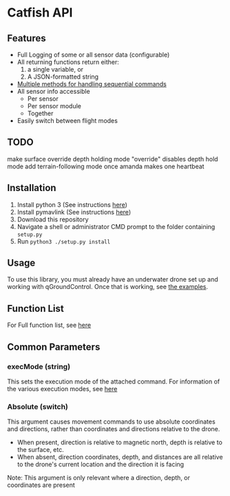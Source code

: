 # Catfish API

## Features

- Full Logging of some or all sensor data (configurable)
- All returning functions return either:
    1. a single variable, or
    2. A JSON-formatted string
- [Multiple methods for handling sequential commands](docs/executionModes.md)
- All sensor info accessible
  - Per sensor
  - Per sensor module
  - Together
- Easily switch between flight modes

## TODO

make surface override depth holding mode
"override" disables depth hold mode
add terrain-following mode once amanda makes one
heartbeat

## Installation

1. Install python 3 (See instructions [here](https://realpython.com/installing-python/))
1. Install pymavlink (See instructions [here](https://github.com/ArduPilot/pymavlink))
1. Download this repository
1. Navigate a shell or administrator CMD prompt to the folder containing `setup.py`
1. Run `python3 ./setup.py install`

## Usage

To use this library, you must already have an underwater drone set up and working with qGroundControl.  Once that is working, see [the examples](examples/).

## Function List

For Full function list, see [here](docs/functions.md)

## Common Parameters

### execMode (string)  

This sets the execution mode of the attached command. For information of the various execution modes, see [here](docs/executionModes.md)

### Absolute (switch)

This argument causes movement commands to use absolute coordinates and directions, rather than coordinates and directions relative to the drone.

- When present, direction is relative to magnetic north, depth is relative to the surface, etc.
- When absent, direction coordinates, depth, and distances are all relative to the drone's current location and the direction it is facing

Note: This argument is only relevant where a direction, depth, or coordinates are present
